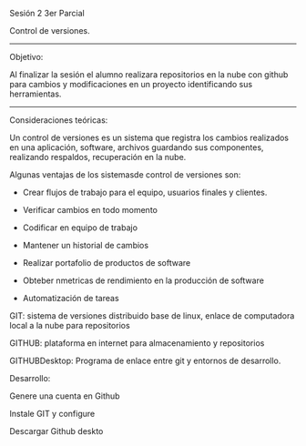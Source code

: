 Sesión 2 3er Parcial 

Control de versiones. 

-------------------------------------------------- 

Objetivo: 

Al finalizar la sesión el alumno realizara repositorios en la nube con github para cambios y modificaciones en un proyecto identificando sus herramientas. 

-------------------------------------------------- 

Consideraciones teóricas: 

Un control de versiones es un sistema que registra los cambios realizados en una aplicación, software, archivos guardando sus componentes, realizando respaldos, recuperación en la nube. 

Algunas ventajas de los sistemasde control de versiones son: 

- Crear flujos de trabajo para el equipo, usuarios finales y clientes. 

- Verificar cambios en todo momento 

- Codificar en equipo de trabajo 

- Mantener un historial de cambios 

- Realizar portafolio de productos de software 

- Obteber nmetricas de rendimiento en la producción de software 

- Automatización de tareas 

GIT: sistema de versiones distribuido base de linux, enlace de computadora local a la nube para repositorios 

GITHUB: plataforma en internet para almacenamiento y repositorios 

GITHUBDesktop: Programa de enlace entre git y entornos de desarrollo. 

 

 

Desarrollo: 

Genere una cuenta en Github 

Instale GIT y configure 

Descargar Github deskto
